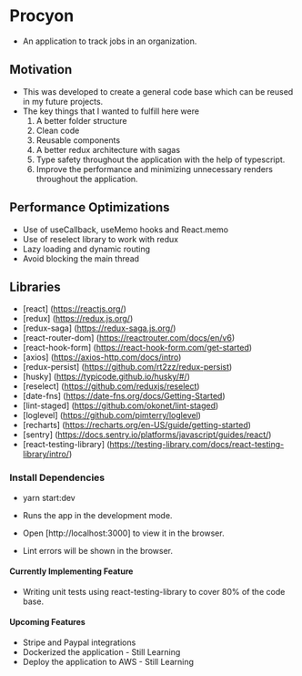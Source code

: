# Procyon

- An application to track jobs in an organization.

## Motivation

- This was developed to create a general code base which can be reused in my future projects.
- The key things that I wanted to fulfill here were
  1. A better folder structure
  2. Clean code
  3. Reusable components
  4. A better redux architecture with sagas
  5. Type safety throughout the application with the help of typescript.
  6. Improve the performance and minimizing unnecessary renders throughout the application.

## Performance Optimizations

- Use of useCallback, useMemo hooks and React.memo
- Use of reselect library to work with redux
- Lazy loading and dynamic routing
- Avoid blocking the main thread

## Libraries

- [react] (https://reactjs.org/)
- [redux] (https://redux.js.org/)
- [redux-saga] (https://redux-saga.js.org/)
- [react-router-dom] (https://reactrouter.com/docs/en/v6)
- [react-hook-form] (https://react-hook-form.com/get-started)
- [axios] (https://axios-http.com/docs/intro)
- [redux-persist] (https://github.com/rt2zz/redux-persist)
- [husky] (https://typicode.github.io/husky/#/)
- [reselect] (https://github.com/reduxjs/reselect)
- [date-fns] (https://date-fns.org/docs/Getting-Started)
- [lint-staged] (https://github.com/okonet/lint-staged)
- [loglevel] (https://github.com/pimterry/loglevel)
- [recharts] (https://recharts.org/en-US/guide/getting-started)
- [sentry] (https://docs.sentry.io/platforms/javascript/guides/react/)
- [react-testing-library] (https://testing-library.com/docs/react-testing-library/intro/)

### Install Dependencies

- yarn start:dev

- Runs the app in the development mode.
- Open [http://localhost:3000] to view it in the browser.

- Lint errors will be shown in the browser.

#### Currently Implementing Feature

- Writing unit tests using react-testing-library to cover 80% of the code base.

#### Upcoming Features

- Stripe and Paypal integrations
- Dockerized the application - Still Learning
- Deploy the application to AWS - Still Learning
